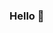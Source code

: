 ### Hello 👋 
<!--
**mini-xi/mini-xi** is a ✨ _special_ ✨ repository because its `README.md` (this file) appears on your GitHub profile.

Here are some ideas to get you started: 
  
- 🔭 I’m currently working on ...
- 🌱 I’m currently learning ...
- 👯 I’m looking to collaborate on ... 
- 🤔 I’m looking for help with ...  
- 💬 Ask me about ... 
- 📫 How to reach me: ... 
- 😄 Pronouns: ...
- ⚡ Fun fact: ...
-->
